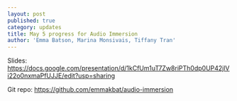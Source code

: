```yaml
---
layout: post
published: true
category: updates
title: May 5 progress for Audio Immersion
author: 'Emma Batson, Marina Monsivais, Tiffany Tran'
---
```

Slides: https://docs.google.com/presentation/d/1kCfUm1uT7Zw8riPTh0dp0UP42jlVi22o0nxmaPfUJJE/edit?usp=sharing

Git repo: https://github.com/emmakbat/audio-immersion
